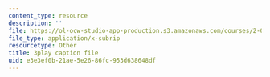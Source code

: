 ```yaml
---
content_type: resource
description: ''
file: https://ol-ocw-studio-app-production.s3.amazonaws.com/courses/2-003sc-engineering-dynamics-fall-2011/e3e3ef0b21ae5e2686fc953d638648df_YZ9y4zcfCPs.vtt
file_type: application/x-subrip
resourcetype: Other
title: 3play caption file
uid: e3e3ef0b-21ae-5e26-86fc-953d638648df
---
```

